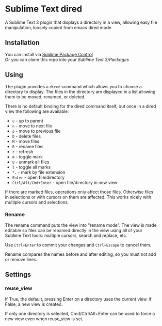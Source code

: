 # Sublime Text dired

A Sublime Text 3 plugin that displays a directory in a view, allowing easy file manipulation,
loosely copied from emacs dired mode.

## Installation

You can install via [Sublime Package Control](http://wbond.net/sublime_packages/package_control)  
Or you can clone this repo into your *Sublime Text 3/Packages*

## Using

The plugin provides a `dired` command which allows you to choose a directory to display.  The
files in the directory are displayed in a list allowing them to be moved, renamed, or deleted.

There is no default binding for the dired command itself, but once in a dired view the
following are available:

* `u` - up to parent
* `n` - move to next file
* `p` - move to previous file
* `D` - delete files
* `M` - move files
* `R` - rename files
* `r` - refresh
* `m` - toggle mark
* `U` - unmark all files
* `t` - toggle all marks
* `*.` - mark by file extension
* `Enter` - open file/directory
* `Ctrl/Alt/Cmd+Enter` - open file/directory in new view

If there are marked files, operations only affect those files.  Otherwise files in selections
or with cursors on them are affected.  This works nicely with multiple cursors and selections.

### Rename

The rename command puts the view into "rename mode".  The view is made editable so files can be
renamed directly in the view using all of your Sublime Text tools: multiple cursors, search and
replace, etc.

Use `Ctrl+Enter` to commit your changes and `Ctrl+Escape` to cancel them.

Rename compares the names before and after editing, so you must not add or remove lines.

## Settings

### reuse_view

If True, the default, pressing Enter on a directory uses the current view.  If False, a new
view is created.

If only one directory is selected, Cmd/Ctrl/Alt+Enter can be used to force a new view even when
reuse_view is set.
